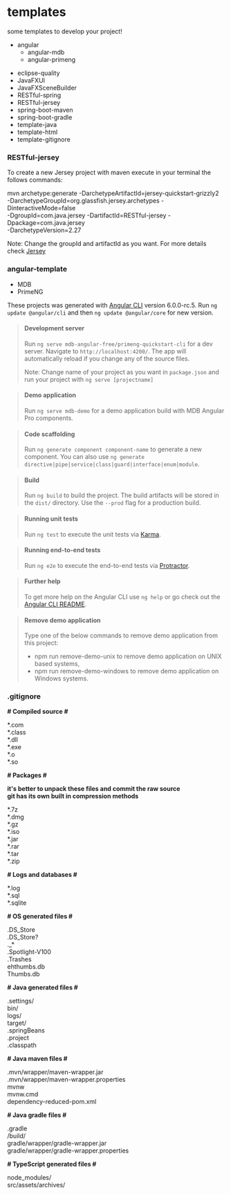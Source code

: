 # templates
some templates to develop your project!

+ angular
  + angular-mdb
  + angular-primeng
* eclipse-quality
* JavaFXUI
* JavaFXSceneBuilder
* RESTful-spring
* RESTful-jersey
* spring-boot-maven
* spring-boot-gradle
* template-java
* template-html
* template-gitignore

### RESTful-jersey

To create a new Jersey project with maven execute in your terminal the follows commands:
  
mvn archetype:generate -DarchetypeArtifactId=jersey-quickstart-grizzly2 \
-DarchetypeGroupId=org.glassfish.jersey.archetypes -DinteractiveMode=false \
-DgroupId=com.java.jersey -DartifactId=RESTful-jersey -Dpackage=com.java.jersey \
-DarchetypeVersion=2.27
  
Note: Change the groupId and artifactId as you want. For more details check [Jersey](https://jersey.github.io/documentation/latest/getting-started.html)

### angular-template

* MDB
* PrimeNG

These projects was generated with [Angular CLI](https://github.com/angular/angular-cli) version 6.0.0-rc.5.
Run `ng update @angular/cli` and then `ng update @angular/core` for new version.

> #### Development server
>
> Run `ng serve mdb-angular-free/primeng-quickstart-cli` for a dev server. Navigate to `http://localhost:4200/`. The app will automatically reload if you change any of the source files.
>
> Note: Change name of your project as you want in `package.json` and run your project with `ng serve [projectname]`

> #### Demo application
>
> Run `ng serve mdb-demo` for a demo application build with MDB Angular Pro components.

> #### Code scaffolding
>
> Run `ng generate component component-name` to generate a new component. You can also use `ng generate directive|pipe|service|class|guard|interface|enum|module`.

> #### Build
>
> Run `ng build` to build the project. The build artifacts will be stored in the `dist/` directory. Use the `--prod` flag for a production build.

> #### Running unit tests
>
> Run `ng test` to execute the unit tests via [Karma](https://karma-runner.github.io).

> #### Running end-to-end tests
>
> Run `ng e2e` to execute the end-to-end tests via [Protractor](http://www.protractortest.org/).

> #### Further help
>
> To get more help on the Angular CLI use `ng help` or go check out the [Angular CLI README](https://github.com/angular/angular-cli/blob/master/README.md).

> #### Remove demo application
>
> Type one of the below commands to remove demo application from this project:
> * npm run remove-demo-unix to remove demo application on UNIX based systems,
> * npm run remove-demo-windows to remove demo application on Windows systems.

### .gitignore

**# Compiled source #**

*.com <br />
*.class <br />
*.dll <br />
*.exe <br />
*.o <br />
*.so <br />

**# Packages #**

**it's better to unpack these files and commit the raw source** <br />
**git has its own built in compression methods**

*.7z <br />
*.dmg <br />
*.gz <br />
*.iso <br />
*.jar <br />
*.rar <br />
*.tar <br />
*.zip

**# Logs and databases #**

*.log <br />
*.sql <br />
*.sqlite

**# OS generated files #**

.DS_Store <br />
.DS_Store? <br />
._* <br />
.Spotlight-V100 <br />
.Trashes <br />
ehthumbs.db <br />
Thumbs.db <br />

**# Java generated files #**

.settings/ <br />
bin/ <br />
logs/ <br />
target/ <br />
.springBeans <br />
.project <br />
.classpath <br />

**# Java maven files #**

.mvn/wrapper/maven-wrapper.jar <br />
.mvn/wrapper/maven-wrapper.properties <br />
mvnw <br />
mvnw.cmd <br />
dependency-reduced-pom.xml <br />

**# Java gradle files #**

.gradle <br />
/build/ <br />
gradle/wrapper/gradle-wrapper.jar <br />
gradle/wrapper/gradle-wrapper.properties <br />

**# TypeScript generated files #**

node_modules/ <br />
src/assets/archives/ <br />
